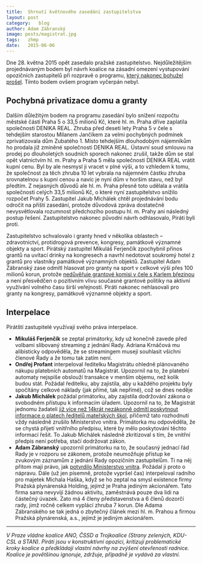 ```yaml
---
title:	Shrnutí květnového zasedání zastupitelstva
layout:	post
category:	blog
author:	Adam Zábranský
image: posts/magistrat.jpg
tags:	zhmp
date:	2015-06-06
---
```


Dne 28. května 2015 opět zasedalo pražské zastupitelstvo. Nejdůležitějším projednávaným bodem byl návrh koalice na zásadní omezení vystupování opozičních zastupitelů při rozpravě o programu, [který nakonec bohužel prošel](http://praha.pirati.cz/koalice-protlacila-omezeni-rozpravy.html). Tímto bodem ovšem program vyčerpán nebyl.

## Pochybná privatizace domu a granty
Dalším důležitým bodem na programu zasedání bylo snížení rozpočtu městské části Praha 5 o 33,5 milionů Kč, které hl. m. Praha dříve zaplatila společnosti DENIKA REAL. Zhruba před deseti lety Praha 5 v čele s tehdejším starostou Milanem Jančíkem za velmi pochybných podmínek zprivatizovala dům Zubatého 1. Místo tehdejším dlouhodobým nájemníkům ho prodala již zmíněné společnosti DENIKA REAL. Ústavní soud smlouvu na prodej po dlouholetých soudních sporech nakonec zrušil, takže dům se stal opět vlatnictvím hl. m. Prahy a Praha 5 měla společnosti DENIKA REAL vrátit kupní cenu. Byl by ale nesmysl ji vracet v plné výši, a to vzhledem k tomu, že společnost za těch zhruba 10 let vybrala na nájemném částku zhruba srovnatelnou s kupní cenou a navíc je nyní dům v horším stavu, než byl předtím. Z nejasných důvodů ale hl. m. Praha přesně toto udělala a vrátila společnosti celých 33,5 milionů Kč, o které nyní zastupitelstvo snížilo rozpočet Prahy 5. Zastupitel Jakub Michálek chtěl projednávání bodu odročit na příští zasedání, protože důvodová zpráva dostatečně nevysvětlovala rozumnost předchozího postupu hl. m. Prahy ani následný postup řešení. Zastupitelstvo nakonec původní návrh odhlasovalo, Piráti byli proti.

Zastupitelstvo schvalovalo i granty hned v několika oblastech – zdravotnictví, protidrogová prevence, kongresy, památkově významné objekty a sport. Pirátský zastupitel Mikuláš Ferjenčík zpochybnil přínos grantů na uvítací drinky na kongresech a navrhl nedotovat soukromý hotel z grantů pro vlastníky památkově významných objektů. Zastupitel Adam Zábranský zase odmítl hlasovat pro granty na sport v celkové výši přes 100 milionů korun, protože [nedůvěřuje grantové komisi v čele s Karlem březinou](http://praha.pirati.cz/kritika-grantove-komise.html) a není přesvědčen o pozitivním vlivu současné grantové politiky na aktivní využívání volného času širší veřejností. Piráti nakonec nehlasovali pro granty na kongresy, památkově významné objekty a sport.

## Interpelace
Pirátští zastupitelé využívají svého práva interpelace. 
  - **Mikuláš Ferjenčík** se zeptal primátorky, kdy už konečně zavede před volbami slibovaný streaming z jednání Rady. Adriana Krnáčová mu alibisticky odpověděla, že se streamingem musejí souhlasit všichni členové Rady a že tomu tak zatím není.
  - **Ondřej Profant** interpeloval ředitelku Magistrátu ohledně plánovaného nákupu platebních automatů na Magistrát. Upozornil na to, že platební automaty nejspíše obslouží transakce v menším objemu, než kolik budou stát. Požádal ředitelku, aby zajistila, aby u každého projektu byly spočítány celkové náklady (jak přímé, tak nepřímé), což se dnes neděje
  - **Jakub Michálek** požádal primátorku, aby zajistila dodržování zákona o svobodném přístupu k informacím úřadem. Upozornil na to, že Magistrát jednomu žadateli [již více než 14krát nezákonně odmítl poskytnout informace o platech ředitelů mateřských škol](http://praha.pirati.cz/kontrolni-vybor-kritizuje-utajovani-platu.html), přičemž tato rozhodnutí vždy následně zrušilo Ministerstvo vnitra. Primátorka mu odpověděla, že se chystá přijetí vnitřního předpisu, které by mělo poskytování těchto informací řešit. To Jakub Michálek následně zkritizoval s tím, že vnitřní předpis není potřeba, stačí dodržovat zákon.
  - **Adam Zábranský** upozornil primátorku na to, že současný jednací řád Rady je v rozporu se zákonem, protože neumožňuje přístup ke zvukovým záznamům z jednání Rady opozičním zastupitelům. Ti na něj přitom mají právo, jak [potvrdilo Ministerstvo vnitra](http://praha.pirati.cz/rada-musi-poskytovat-zaznam.html). Požádal ji proto o nápravu. Dále (už jen písemně, protože vypršel čas) interpeloval radního pro majetek Michala Haška, když se ho zeptal na smysl existence firmy Pražská plynárenská Holding, jejímž je Praha jediným akcionářem. Tato firma sama nevyvíjí žádnou aktivitu, zaměstnává pouze dva lidi na částečný úvazek. Zato má 4 členy představenstva a 6 členů dozorčí rady, jimž ročně celkem vyplácí zhruba 7 korun. Dle Adama Zábranského se tak jedná o zbytečný článek mezi hl. m. Prahou a firmou Pražská plynárenská, a.s., jejímž je jediným akcionářem.

---

*V Praze vládne koalice ANO, ČSSD a Trojkoalice (Strany zelených, KDU-CSL a STAN). 
Piráti jsou v konstruktivní opozici, kritizují problematické kroky koalice a předkládají 
vlastní návrhy na zvýšení otevřenosti radnice. Koalice je povětšinou ignoruje, zdržuje,
případně je vydává za vlastní.*


